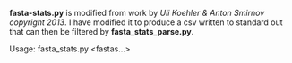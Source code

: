 **fasta-stats.py** is modified from work by 
*Uli Koehler & Anton Smirnov copyright 2013*. I have modified it to produce a csv written to standard out that can then be filtered by **fasta_stats_parse.py**.

Usage: fasta_stats.py <fastas…>
